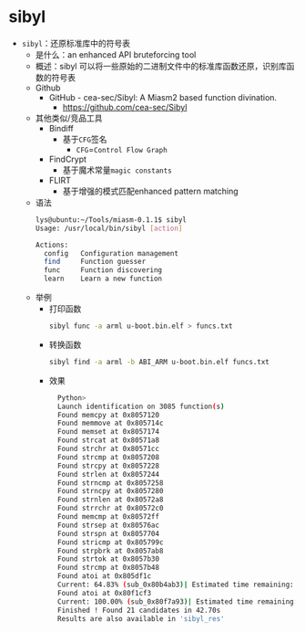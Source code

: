 # sibyl

* `sibyl`：还原标准库中的符号表
  * 是什么：an enhanced API bruteforcing tool
  * 概述：sibyl 可以将一些原始的二进制文件中的标准库函数还原，识别库函数的符号表
  * Github
    * GitHub - cea-sec/Sibyl: A Miasm2 based function divination.
      * https://github.com/cea-sec/Sibyl
  * 其他类似/竞品工具
    * Bindiff
      * 基于`CFG`签名
        * `CFG`=`Control Flow Graph`
    * FindCrypt
      * 基于魔术常量`magic constants`
    * FLIRT
      * 基于增强的模式匹配enhanced pattern matching
  * 语法
    ```bash
    lys@ubuntu:~/Tools/miasm-0.1.1$ sibyl
    Usage: /usr/local/bin/sibyl [action]

    Actions:
      config   Configuration management  
      find     Function guesser          
      func     Function discovering      
      learn    Learn a new function 
    ```
  * 举例
    * 打印函数
      ```bash
      sibyl func -a arml u-boot.bin.elf > funcs.txt
      ```
    * 转换函数
      ```bash
      sibyl find -a arml -b ABI_ARM u-boot.bin.elf funcs.txt
      ```
    * 效果
      ```bash
        Python>
        Launch identification on 3085 function(s)
        Found memcpy at 0x8057120
        Found memmove at 0x805714c
        Found memset at 0x8057174
        Found strcat at 0x80571a8
        Found strchr at 0x80571cc
        Found strcmp at 0x8057208
        Found strcpy at 0x8057228
        Found strlen at 0x8057244
        Found strncmp at 0x8057258
        Found strncpy at 0x8057280
        Found strnlen at 0x80572a8
        Found strrchr at 0x80572c0
        Found memcmp at 0x80572ff
        Found strsep at 0x80576ac
        Found strspn at 0x8057704
        Found stricmp at 0x805799c
        Found strpbrk at 0x8057ab8
        Found strtok at 0x8057b30
        Found strcmp at 0x8057b48
        Found atoi at 0x805df1c
        Current: 64.83% (sub_0x80b4ab3)| Estimated time remaining: 14.45s
        Found atoi at 0x80f1cf3
        Current: 100.00% (sub_0x80f7a93)| Estimated time remaining: 0.00s
        Finished ! Found 21 candidates in 42.70s
        Results are also available in 'sibyl_res'
      ```
